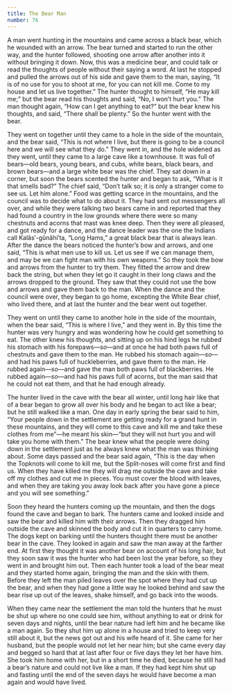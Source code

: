 ```yaml
---
title: The Bear Man
number: 76
---
```

A man went hunting in the mountains and came across a black bear, which he wounded with an arrow. The bear turned and started to run the other way, and the hunter followed, shooting one arrow after another into it without bringing it down. Now, this was a medicine bear, and could talk or read the thoughts of people without their saying a word. At last he stopped and pulled the arrows out of his side and gave them to the man, saying, “It is of no use for you to shoot at me, for you can not kill me. Come to my house and let us live together.” The hunter thought to himself, “He may kill me;” but the bear read his thoughts and said, “No, I won’t hurt you.” The man thought again, “How can I get anything to eat?” but the bear knew his thoughts, and said, “There shall be plenty.” So the hunter went with the bear.

They went on together until they came to a hole in the side of the mountain, and the bear said, “This is not where I live, but there is going to be a council here and we will see what they do.” They went in, and the hole widened as they went, until they came to a large cave like a townhouse. It was full of bears—old bears, young bears, and cubs, white bears, black bears, and brown bears—and a large white bear was the chief. They sat down in a corner, but soon the bears scented the hunter and began to ask, “What is it that smells bad?” The chief said, “Don’t talk so; it is only a stranger come to see us. Let him alone.” Food was getting scarce in the mountains, and the council was to decide what to do about it. They had sent out messengers all over, and while they were talking two bears came in and reported that they had found a country in the low grounds where there were so many chestnuts and acorns that mast was knee deep. Then they were all pleased, and got ready for a dance, and the dance leader was the one the Indians call Kalâs′-gûnăhi′ta, “Long Hams,” a great black bear that is always lean. After the dance the bears noticed the hunter’s bow and arrows, and one said, “This is what men use to kill us. Let us see if we can manage them, and may be we can fight man with his own weapons.” So they took the bow and arrows from the hunter to try them. They fitted the arrow and drew back the string, but when they let go it caught in their long claws and the arrows dropped to the ground. They saw that they could not use the bow and arrows and gave them back to the man. When the dance and the council were over, they began to go home, excepting the White Bear chief, who lived there, and at last the hunter and the bear went out together.

They went on until they came to another hole in the side of the mountain, when the bear said, “This is where I live,” and they went in. By this time the hunter was very hungry and was wondering how he could get something to eat. The other knew his thoughts, and sitting up on his hind legs he rubbed his stomach with his forepaws—_so_—and at once he had both paws full of chestnuts and gave them to the man. He rubbed his stomach again—_so_—and had his paws full of huckleberries, and gave them to the man. He rubbed again—_so_—and gave the man both paws full of blackberries. He rubbed again—_so_—and had his paws full of acorns, but the man said that he could not eat them, and that he had enough already.

The hunter lived in the cave with the bear all winter, until long hair like that of a bear began to grow all over his body and he began to act like a bear; but he still walked like a man. One day in early spring the bear said to him, “Your people down in the settlement are getting ready for a grand hunt in these mountains, and they will come to this cave and kill me and take these clothes from me”—he meant his skin—“but they will not hurt you and will take you home with them.” The bear knew what the people were doing down in the settlement just as he always knew what the man was thinking about. Some days passed and the bear said again, “This is the day when the Topknots will come to kill me, but the Split-noses will come first and find us. When they have killed me they will drag me outside the cave and take off my clothes and cut me in pieces. You must cover the blood with leaves, and when they are taking you away look back after you have gone a piece and you will see something.”

Soon they heard the hunters coming up the mountain, and then the dogs found the cave and began to bark. The hunters came and looked inside and saw the bear and killed him with their arrows. Then they dragged him outside the cave and skinned the body and cut it in quarters to carry home. The dogs kept on barking until the hunters thought there must be another bear in the cave. They looked in again and saw the man away at the farther end. At first they thought it was another bear on account of his long hair, but they soon saw it was the hunter who had been lost the year before, so they went in and brought him out. Then each hunter took a load of the bear meat and they started home again, bringing the man and the skin with them. Before they left the man piled leaves over the spot where they had cut up the bear, and when they had gone a little way he looked behind and saw the bear rise up out of the leaves, shake himself, and go back into the woods.

When they came near the settlement the man told the hunters that he must be shut up where no one could see him, without anything to eat or drink for seven days and nights, until the bear nature had left him and he became like a man again. So they shut him up alone in a house and tried to keep very still about it, but the news got out and his wife heard of it. She came for her husband, but the people would not let her near him; but she came every day and begged so hard that at last after four or five days they let her have him. She took him home with her, but in a short time he died, because he still had a bear’s nature and could not live like a man. If they had kept him shut up and fasting until the end of the seven days he would have become a man again and would have lived.
